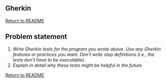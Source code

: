 ## Gherkin


[Return to README](../README.md#Cambia_SDET)

## Problem statement

1. _Write Gherkin tests for the program you wrote above. Use any Gherkin features or practices you
want. Don’t write step definitions (i.e., the tests don’t have to be executable)._
1. _Explain in detail why these tests might be helpful in the future._


[Return to README](../README.md#Cambia_SDET)